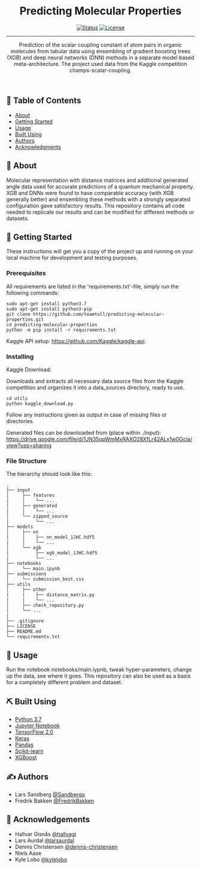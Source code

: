 <h1 align="center">Predicting Molecular Properties</h1>

<div align="center">

  [![Status](https://img.shields.io/badge/status-active-success.svg)]() 
  [![License](https://img.shields.io/badge/license-MIT-blue.svg)](/LICENSE)

</div>

---

<p align="center">
Prediction of the scalar coupling constant of atom pairs in organic molecules from tabular data using ensembling of gradient boosting trees (XGB) and deep neural networks (DNN) methods in a separate model based meta-architecture. The project used data from the Kaggle competition champs-scalar-coupling.
</p>
<br> 

## 📝 Table of Contents
- [About](#about)
- [Getting Started](#getting_started)
- [Usage](#usage)
- [Built Using](#built_using)
- [Authors](#authors)
- [Acknowledgments](#acknowledgement)

## 🧐 About <a name = "about"></a>
Molecular representation with distance matrices and additional generated angle data used for accurate predictions of a quantum mechanical property. XGB and DNNs were found to have comparable accuracy (with XGB generally better) and ensembling these methods with a strongly separated configuration gave satisfactory results. This repository contains all code needed to replicate our results and can be modified for different methods or datasets.

## 🏁 Getting Started <a name = "getting_started"></a>
These instructions will get you a copy of the project up and running on your local machine for development and testing purposes. 


### Prerequisites
All requirements are listed in the 'requirements.txt'-file, simply run the following commands:

```
sudo apt-get install python3.7
sudo apt-get install python3-pip
git clone https://github.com/teamtoll/predicting-molecular-properties.git
cd predicting-molecular-properties
python -m pip install -r requirements.txt
```

Kaggle API setup: https://github.com/Kaggle/kaggle-api.

### Installing

Kaggle Download:

Downloads and extracts all necessary data source files from the Kaggle competition and organizes it into a data_sources directory, ready to use.

```
cd utils
python kaggle_download.py
```
Follow any instructions given as output in case of missing files or directories.

Generated files can be downloaded from (place within ./input): https://drive.google.com/file/d/1JN35qpWmMxRAXO28XfLr42ALx1w0Gcia/view?usp=sharing

### File Structure

The hierarchy should look like this:

    .
    ├── input                         
    │     ├── features
    |     |    └── ...
    │     ├── generated
    |     |    └── ...
    │     └── zipped_source
    |          └── ...
    ├── models                         
    │     ├── nn
    |     │    ├── nn_model_1JHC.hdf5
    |     |    └── ...
    │     └── xgb
    |          ├── xgb_model_1JHC.hdf5
    |          └── ...
    ├── notebooks                              
    │     └── main.ipynb
    ├── submissions                         
    │     └── submission_best.csv
    ├── utils                         
    │     ├── other        
    |     |    ├── distance_matrix.py
    |     |    └── ...
    │     ├── check_repository.py
    │     └── ...
    |
    ├── .gitignore
    ├── LICENSE
    ├── README.md
    └── requirements.txt


## 🎈 Usage <a name="usage"></a>
Run the notebook notebooks/main.iypnb, tweak hyper-parameters, change up the data, see where it goes.
This repository can also be used as a basis for a completely different problem and dataset. 

## ⛏️ Built Using <a name = "built_using"></a>
- [Python 3.7](https://www.python.org/) 
- [Jupyter Notebook](https://jupyter.org/)
- [TensorFlow 2.0](https://www.tensorflow.org/) 
- [Keras](https://keras.io/)
- [Pandas](https://pandas.pydata.org/)
- [Scikit-learn](https://scikit-learn.org/stable/)
- [XGBoost](https://xgboost.readthedocs.io/en/latest/)
    
    
## ✍️ Authors <a name = "authors"></a>
- Lars Sandberg [@Sandbergo](https://github.com/Sandbergo)
- Fredrik Bakken [@FredrikBakken](https://github.com/FredrikBakken) 

## 🎉 Acknowledgements <a name = "acknowledgement"></a>
- Hallvar Gisnås [@hallvagi](https://github.com/hallvagi)
- Lars Aurdal [@larsaurdal](https://github.com/larsaurdal)
- Dennis Christensen [@dennis-christensen](https://github.com/dennis-christensen)
- Niels Aase
- Kyle Lobo [@kylelobo](https://github.com/kylelobo)
